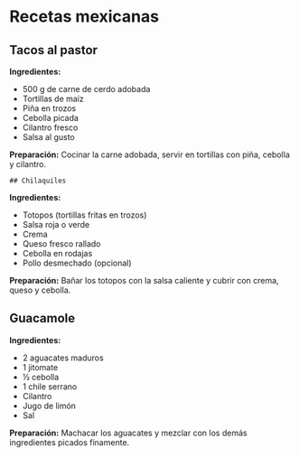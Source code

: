 # Recetas mexicanas

## Tacos al pastor
**Ingredientes:**
- 500 g de carne de cerdo adobada
- Tortillas de maíz
- Piña en trozos
- Cebolla picada
- Cilantro fresco
- Salsa al gusto

**Preparación:**
Cocinar la carne adobada, servir en tortillas con piña, cebolla y cilantro.


    ## Chilaquiles
**Ingredientes:**
- Totopos (tortillas fritas en trozos)
- Salsa roja o verde
- Crema
- Queso fresco rallado
- Cebolla en rodajas
- Pollo desmechado (opcional)

**Preparación:**
Bañar los totopos con la salsa caliente y cubrir con crema, queso y cebolla.

## Guacamole
**Ingredientes:**
- 2 aguacates maduros
- 1 jitomate
- ½ cebolla
- 1 chile serrano
- Cilantro
- Jugo de limón
- Sal

**Preparación:**
Machacar los aguacates y mezclar con los demás ingredientes picados finamente.
